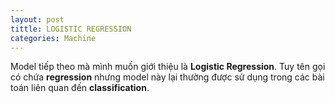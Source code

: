 ```yaml
---
layout: post
tittle: LOGISTIC REGRESSION
categories: Machine
---
```


Model tiếp theo mà mình muốn giới thiệu là **Logistic Regression**. Tuy tên gọi có chứa **regression** nhưng model này lại thường được sử dụng trong các bài toán liên quan đến **classification**. 